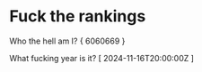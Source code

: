 # Fuck the rankings

Who the hell am I?
{ 6060669 }

What fucking year is it?
[ 2024-11-16T20:00:00Z ]

